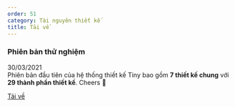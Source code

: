 ```yaml
---
order: 51
category: Tài nguyên thiết kế
title: Tải về
---
```


### Phiên bản thử nghiệm

30/03/2021 <br />
Phiên bản đầu tiên của hệ thống thiết kế Tiny bao gồm **7 thiết kế chung** với **29 thành phần thiết kế**.
Cheers 🎉

[Tải về](https://www.dropbox.com/s/m9b73pny02wbosf/Tiny%20v.Beta.fig?dl=1)